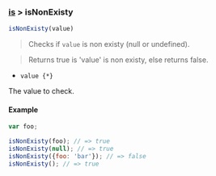 ### [is](../) > isNonExisty

```js
isNonExisty(value)
```

> Checks if <code>value</code> is non existy (null or undefined).

> Returns true is 'value' is non existy, else returns false.

- <code>value {\*}</code>

The value to check.

#### Example
```js
var foo;

isNonExisty(foo); // => true
isNonExisty(null); // => true
isNonExisty({foo: 'bar'}); // => false
isNonExisty(); // => true
```
